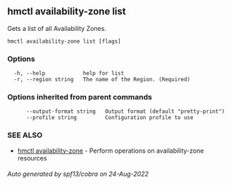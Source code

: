 ## hmctl availability-zone list

Gets a list of all Availability Zones.

```
hmctl availability-zone list [flags]
```

### Options

```
  -h, --help            help for list
  -r, --region string   The name of the Region. (Required)
```

### Options inherited from parent commands

```
      --output-format string   Output format (default "pretty-print")
      --profile string         Configuration profile to use
```

### SEE ALSO

* [hmctl availability-zone](hmctl_availability-zone.md)	 - Perform operations on availability-zone resources

###### Auto generated by spf13/cobra on 24-Aug-2022
